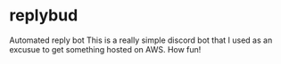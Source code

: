 # replybud
Automated reply bot
This is a really simple discord bot that I used as an excusue to get something hosted on AWS. How fun!
